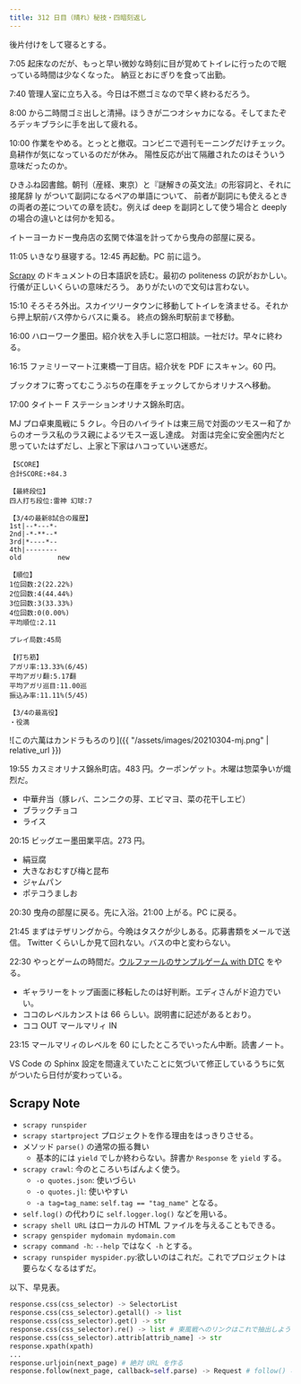 ```yaml
---
title: 312 日目（晴れ）秘技・四暗刻返し
---
```


後片付けをして寝るとする。

7:05 起床なのだが、もっと早い微妙な時刻に目が覚めてトイレに行ったので眠っている時間は少なくなった。
納豆とおにぎりを食って出勤。

7:40 管理人室に立ち入る。今日は不燃ゴミなので早く終わるだろう。

8:00 から二時間ゴミ出しと清掃。ほうきが二つオシャカになる。そしてまたぞろデッキブラシに手を出して疲れる。

10:00 作業をやめる。とっとと撤収。コンビニで週刊モーニングだけチェック。島耕作が気になっているのだが休み。
陽性反応が出て隔離されたのはそういう意味だったのか。

ひきふね図書館。朝刊（産経、東京）と『謎解きの英文法』の形容詞と、それに接尾辞 ly がついて副詞になるペアの単語について、
前者が副詞にも使えるときの両者の差についての章を読む。例えば deep を副詞として使う場合と deeply の場合の違いとは何かを知る。

イトーヨーカドー曳舟店の玄関で体温を計ってから曳舟の部屋に戻る。

11:05 いきなり昼寝する。12:45 再起動。PC 前に這う。

[Scrapy][scrapy] のドキュメントの日本語訳を読む。最初の politeness の訳がおかしい。行儀が正しいくらいの意味だろう。
ありがたいので文句は言わない。

15:10 そろそろ外出。スカイツリータウンに移動してトイレを済ませる。それから押上駅前バス停からバスに乗る。
終点の錦糸町駅前まで移動。

16:00 ハローワーク墨田。紹介状を入手しに窓口相談。一社だけ。早々に終わる。

16:15 ファミリーマート江東橋一丁目店。紹介状を PDF にスキャン。60 円。

ブックオフに寄ってむこうぶちの在庫をチェックしてからオリナスへ移動。

17:00 タイトー F ステーションオリナス錦糸町店。

MJ プロ卓東風戦に 5 クレ。今日のハイライトは東三局で対面のツモスー和了からのオーラス私のラス親によるツモスー返し達成。
対面は完全に安全圏内だと思っていたはずだし、上家と下家はハコっていい迷惑だ。

```text
【SCORE】
合計SCORE:+84.3

【最終段位】
四人打ち段位:雷神 幻球:7

【3/4の最新8試合の履歴】
1st|--*---*-
2nd|-*-**--*
3rd|*----*--
4th|--------
old         new

【順位】
1位回数:2(22.22%)
2位回数:4(44.44%)
3位回数:3(33.33%)
4位回数:0(0.00%)
平均順位:2.11

プレイ局数:45局

【打ち筋】
アガリ率:13.33%(6/45)
平均アガリ翻:5.17翻
平均アガリ巡目:11.00巡
振込み率:11.11%(5/45)

【3/4の最高役】
・役満
```

![この六萬はカンドラもろのり]({{ "/assets/images/20210304-mj.png" | relative_url }})

19:55 カスミオリナス錦糸町店。483 円。クーポンゲット。木曜は惣菜争いが熾烈だ。

* 中華弁当（豚レバ、ニンニクの芽、エビマヨ、菜の花干しエビ）
* ブラックチョコ
* ライス

20:15 ビッグエー墨田業平店。273 円。

* 絹豆腐
* 大きなおむすび梅と昆布
* ジャムパン
* ポテコうましお

20:30 曳舟の部屋に戻る。先に入浴。21:00 上がる。PC に戻る。

21:45 まずはテザリングから。今晩はタスクが少しある。応募書類をメールで送信。
Twitter くらいしか見て回れない。バスの中と変わらない。

22:30 やっとゲームの時間だ。[ウルファールのサンプルゲーム with DTC][bshf21b] をやる。

* ギャラリーをトップ画面に移転したのは好判断。エディさんがド迫力でいい。
* ココのレベルカンストは 66 らしい。説明書に記述があるとおり。
* ココ OUT マールマリィ IN

23:15 マールマリィのレベルを 60 にしたところでいったん中断。読書ノート。

VS Code の Sphinx 設定を間違えていたことに気づいて修正しているうちに気がついたら日付が変わっている。

## Scrapy Note

* `scrapy runspider`
* `scrapy startproject` プロジェクトを作る理由をはっきりさせる。
* メソッド `parse()` の通常の振る舞い
  * 基本的には `yield` でしか終わらない。辞書か `Response` を `yield` する。
* `scrapy crawl`: 今のところいちばんよく使う。
  * `-o quotes.json`: 使いづらい
  * `-o quotes.jl`: 使いやすい
  * `-a tag=tag_name`: `self.tag == "tag_name"` となる。
* `self.log()` の代わりに `self.logger.log()` などを用いる。
* `scrapy shell URL` はローカルの HTML ファイルを与えることもできる。
* `scrapy genspider mydomain mydomain.com`
* `scrapy command -h`: `--help` ではなく `-h` とする。
* `scrapy runspider myspider.py`:欲しいのはこれだ。これでプロジェクトは要らなくなるはずだ。

以下、早見表。

```python
response.css(css_selector) -> SelectorList
response.css(css_selector).getall() -> list
response.css(css_selector).get() -> str
response.css(css_selector).re() -> list # 東風戦へのリンクはこれで抽出しよう
response.css(css_selector).attrib[attrib_name] -> str
response.xpath(xpath)
...
response.urljoin(next_page) # 絶対 URL を作る
response.follow(next_page, callback=self.parse) -> Request # follow() なら相対 URL で通じる
```

[bshf21b]: https://wodifes.net/game/show/446
[scrapy]: https://scrapy.org/
